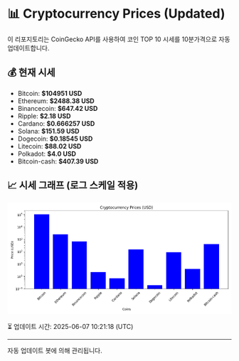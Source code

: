 
# 📊 Cryptocurrency Prices (Updated)

이 리포지토리는 CoinGecko API를 사용하여 코인 TOP 10 시세를 10분가격으로 자동 업데이트합니다.

## 💰 현재 시세
- Bitcoin: **$104951 USD**
- Ethereum: **$2488.38 USD**
- Binancecoin: **$647.42 USD**
- Ripple: **$2.18 USD**
- Cardano: **$0.666257 USD**
- Solana: **$151.59 USD**
- Dogecoin: **$0.18545 USD**
- Litecoin: **$88.02 USD**
- Polkadot: **$4.0 USD**
- Bitcoin-cash: **$407.39 USD**

## 📈 시세 그래프 (로그 스케일 적용)
![Crypto Prices](crypto_prices.png)

⏳ 업데이트 시간: 2025-06-07 10:21:18 (UTC)

---
자동 업데이트 봇에 의해 관리됩니다.
